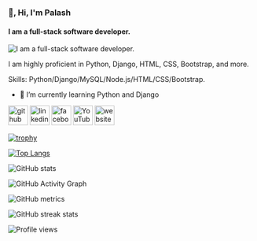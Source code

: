 ### 👋, Hi, I'm Palash
#### I am a full-stack software developer.
![I am a full-stack software developer.](https://camo.githubusercontent.com/966e6c2c8201fd13aad8260c8c17e823ca79e941750583335e08518d28824056/68747470733a2f2f6b727573636865636f6d70616e792e636f6d2f77702d636f6e74656e742f75706c6f6164732f323032312f31312f636f7665722d696d6167652d666f722d626c6f672d6f6e2d707974686f6e2d646576656c6f7065722d73616c6172792d72616e6765732d31323830783539352e706e67)

I am highly proficient in Python, Django, HTML, CSS, Bootstrap, and more.

Skills: Python/Django/MySQL/Node.js/HTML/CSS/Bootstrap.

- 🌱 I’m currently learning Python and Django 


[<img src='https://cdn.jsdelivr.net/npm/simple-icons@3.0.1/icons/github.svg' alt='github' height='40'>](https://github.com/palashtd)  [<img src='https://cdn.jsdelivr.net/npm/simple-icons@3.0.1/icons/linkedin.svg' alt='linkedin' height='40'>](https://www.linkedin.com/in/palashpro/)  [<img src='https://cdn.jsdelivr.net/npm/simple-icons@3.0.1/icons/facebook.svg' alt='facebook' height='40'>](https://www.facebook.com/palashtd)  [<img src='https://cdn.jsdelivr.net/npm/simple-icons@3.0.1/icons/youtube.svg' alt='YouTube' height='40'>](https://www.youtube.com/channel/ProgramingEver)  [<img src='https://cdn.jsdelivr.net/npm/simple-icons@3.0.1/icons/icloud.svg' alt='website' height='40'>](#)  

[![trophy](https://github-profile-trophy.vercel.app/?username=palashtd)](https://github.com/ryo-ma/github-profile-trophy)

[![Top Langs](https://github-readme-stats.vercel.app/api/top-langs/?username=palashtd)](https://github.com/anuraghazra/github-readme-stats)

![GitHub stats](https://github-readme-stats.vercel.app/api?username=palashtd&show_icons=true&count_private=true)  

![GitHub Activity Graph](https://activity-graph.herokuapp.com/graph?username=palashtd)  

![GitHub metrics](https://metrics.lecoq.io/palashtd)  

![GitHub streak stats](https://streak-stats.demolab.com/?user=palashtd)  

![Profile views](https://gpvc.arturio.dev/palashtd)  
